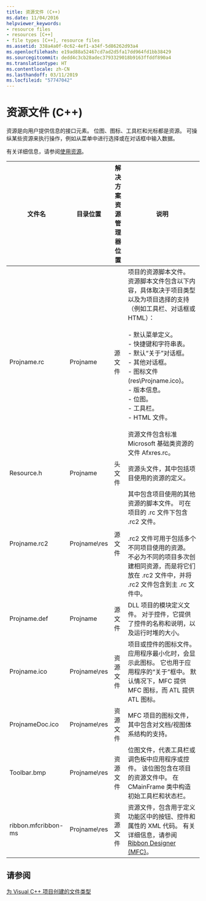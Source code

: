 ```yaml
---
title: 资源文件 (C++)
ms.date: 11/04/2016
helpviewer_keywords:
- resource files
- resources [C++]
- file types [C++], resource files
ms.assetid: 338a4a0f-0c62-4ef1-a34f-5d86262d93a4
ms.openlocfilehash: e19ad88a52467cd7ad2d5fa17dd964fd1bb38429
ms.sourcegitcommit: dedd4c3cb28adec3793329018b9163ffddf890a4
ms.translationtype: HT
ms.contentlocale: zh-CN
ms.lasthandoff: 03/11/2019
ms.locfileid: "57747042"
---
```

# <a name="resource-files-c"></a>资源文件 (C++)

资源是向用户提供信息的接口元素。 位图、图标、工具栏和光标都是资源。 可操纵某些资源来执行操作，例如从菜单中进行选择或在对话框中输入数据。

有关详细信息，请参阅[使用资源](../windows/working-with-resource-files.md)。

|文件名|目录位置|解决方案资源管理器位置|说明|
|---------------|------------------------|--------------------------------|-----------------|
|Projname.rc|Projname|源文件|项目的资源脚本文件。 资源脚本文件包含以下内容，具体取决于项目类型以及为项目选择的支持（例如工具栏、对话框或 HTML）：<br /><br />- 默认菜单定义。<br />- 快捷键和字符串表。<br />- 默认“关于”对话框。<br />- 其他对话框。<br />- 图标文件 (res\\Projname.ico)。<br />- 版本信息。<br />- 位图。<br />- 工具栏。<br />- HTML 文件。<br /><br /> 资源文件包含标准 Microsoft 基础类资源的文件 Afxres.rc。|
|Resource.h|Projname|头文件|资源头文件，其中包括项目使用的资源的定义。|
|Projname.rc2|Projname\res|源文件|其中包含项目使用的其他资源的脚本文件。 可在项目的 .rc 文件下包含 .rc2 文件。<br /><br /> .rc2 文件可用于包括多个不同项目使用的资源。 不必为不同的项目多次创建相同资源，而是将它们放在 .rc2 文件中，并将 .rc2 文件包含到主 .rc 文件中。|
|Projname.def|Projname|源文件|DLL 项目的模块定义文件。 对于控件，它提供了控件的名称和说明，以及运行时堆的大小。|
|Projname.ico|Projname\res|资源文件|项目或控件的图标文件。 应用程序最小化时，会显示此图标。 它也用于应用程序的“关于”框中。 默认情况下，MFC 提供 MFC 图标，而 ATL 提供 ATL 图标。|
|ProjnameDoc.ico|Projname\res|资源文件|MFC 项目的图标文件，其中包含对文档/视图体系结构的支持。|
|Toolbar.bmp|Projname\res|资源文件|位图文件，代表工具栏或调色板中应用程序或控件。 该位图包含在项目的资源文件中。 在 CMainFrame 类中构造初始工具栏和状态栏。|
|ribbon.mfcribbon-ms|Projname\res|资源文件|资源文件，包含用于定义功能区中的按钮、控件和属性的 XML 代码。 有关详细信息，请参阅 [Ribbon Designer (MFC)](../mfc/ribbon-designer-mfc.md)。|

## <a name="see-also"></a>请参阅

[为 Visual C++ 项目创建的文件类型](../ide/file-types-created-for-visual-cpp-projects.md)
